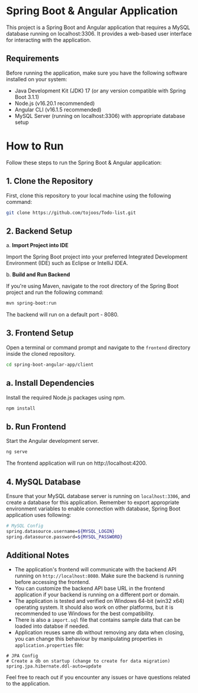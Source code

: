 # Spring Boot & Angular Application

This project is a Spring Boot and Angular application that requires a MySQL database running on localhost:3306. It provides a web-based user interface for interacting with the application.

## Requirements

Before running the application, make sure you have the following software installed on your system:

- Java Development Kit (JDK) 17 (or any version compatible with Spring Boot 3.1.1)
- Node.js (v16.20.1 recommended)
- Angular CLI (v16.1.5 recommended)
- MySQL Server (running on localhost:3306) with appropriate database setup

# How to Run

Follow these steps to run the Spring Boot & Angular application:

## 1. **Clone the Repository**

First, clone this repository to your local machine using the following command:
```bash
git clone https://github.com/tojoos/Todo-list.git
```

## 2. **Backend Setup**

a. **Import Project into IDE**

Import the Spring Boot project into your preferred Integrated Development Environment (IDE) such as Eclipse or IntelliJ IDEA.

b. **Build and Run Backend**

If you're using Maven, navigate to the root directory of the Spring Boot project and run the following command:

```bash
mvn spring-boot:run
```


The backend will run on a default port - 8080.

## 3. **Frontend Setup**

Open a terminal or command prompt and navigate to the `frontend` directory inside the cloned repository.

```bash
cd spring-boot-angular-app/client
```

## a. **Install Dependencies**

Install the required Node.js packages using npm.

```bash
npm install
```

## b. **Run Frontend**

Start the Angular development server.
```bash
ng serve
```

The frontend application will run on http://localhost:4200.

## 4. **MySQL Database**

Ensure that your MySQL database server is running on `localhost:3306`, and create a database for this application. Remember to export appropriate environment variables to enable connection with database, Spring Boot application uses following:
```bash
# MySQL Config
spring.datasource.username=${MYSQL_LOGIN}
spring.datasource.password=${MYSQL_PASSWORD}
```


## Additional Notes

- The application's frontend will communicate with the backend API running on `http://localhost:8080`. Make sure the backend is running before accessing the frontend.
- You can customize the backend API base URL in the frontend application if your backend is running on a different port or domain.
- The application is tested and verified on Windows 64-bit (win32 x64) operating system. It should also work on other platforms, but it is recommended to use Windows for the best compatibility.
- There is also a `import.sql` file that contains sample data that can be loaded into databse if needed.
- Application reuses same db without removing any data when closing, you can change this behaviour by manipulating properties in `application.properties` file:
```
# JPA Config
# Create a db on startup (change to create for data migration)
spring.jpa.hibernate.ddl-auto=update
```

Feel free to reach out if you encounter any issues or have questions related to the application.
